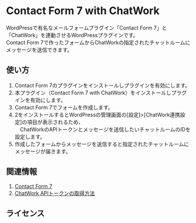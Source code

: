 Contact Form 7 with ChatWork
======================
WordPressで有名なメールフォームプラグイン「Contact Form 7」と「ChatWork」を連動させるWordPressプラグインです。  
Contact Form 7で作ったフォームからChatWorkの指定されたチャットルームにメッセージを送信できます。  

使い方
------
1. Contact Form 7のプラグインをインストールしプラグインを有効にします。  
2. 本プラグイン（Contact Form 7 with ChatWork）をインストールしプラグインを有効にします。  
3. Contact Form 7でフォームを作成します。  
4. 2をインストールするとWordPressの管理画面の[設定]>[ChatWork連携設定]の項目が表示されるため、  
　ChatWorkのAPIトークンとメッセージを送信したいチャットルームのIDを設定します。
5. 作成したフォームからメッセージを送信すると指定されたチャットルームにメッセージが届きます。

関連情報
--------
1. [Contact Form 7](http://wordpress.org/plugins/contact-form-7/ "Contact Form 7")
2. [ChatWork APIトークンの取得方法](http://developer.chatwork.com/ja/authenticate.html "ChatWork APIトークンの取得方法")

ライセンス
----------
[MIT]: http://www.opensource.org/licenses/mit-license.php

